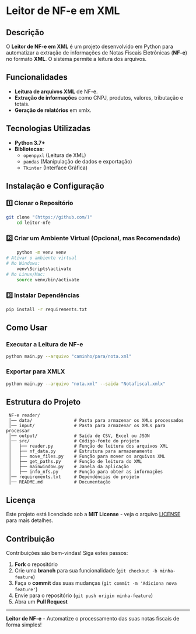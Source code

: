 # Leitor de NF-e em XML

## Descrição
O **Leitor de NF-e em XML** é um projeto desenvolvido em Python para automatizar a extração de informações de Notas Fiscais Eletrônicas (**NF-e**) no formato **XML**. O sistema permite a leitura dos arquivos.

## Funcionalidades
-  **Leitura de arquivos XML** de NF-e.
-  **Extração de informações** como CNPJ, produtos, valores, tributação e totais.
-  **Geração de relatórios** em xmlx.

## Tecnologias Utilizadas
- **Python 3.7+**
- **Bibliotecas**:
  - `openpyxl` (Leitura de XML)
  - `pandas`   (Manipulação de dados e exportação)
  - `Tkinter`   (Interface Gráfica)

## Instalação e Configuração

### 1️⃣ **Clonar o Repositório**
```bash
git clone "(https://github.com/)"
	cd leitor-nfe
```

### 2️⃣ **Criar um Ambiente Virtual (Opcional, mas Recomendado)**
```bash
	python -m venv venv
# Ativar o ambiente virtual
# No Windows:
	venv\Scripts\activate
# No Linux/Mac:
	source venv/bin/activate
```

### 3️⃣ **Instalar Dependências**
```bash
pip install -r requirements.txt
```

## Como Usar
### **Executar a Leitura de NF-e**
```bash
python main.py --arquivo "caminho/para/nota.xml"
```
### **Exportar para XMLX**
```bash
python main.py --arquivo "nota.xml" --saida "Notafiscal.xmlx"
```

## Estrutura do Projeto
```
 NF-e reader/
 │── data/                # Pasta para armazenar os XMLs processados
 │── input/               # Pasta para armazenar os XMLs para processar
 │── output/              # Saída de CSV, Excel ou JSON
 │── src/                 # Código-fonte do projeto
 │   ├── reader.py        # Função de leitura dos arquivos XML
 │   ├── nf_data.py       # Estrutura para armazenamento
 │   ├── move_files.py    # Função para mover os arquivos XML
 │   ├── get_paths.py     # Função de leitura do XML
 │   ├── mainwindow.py    # Janela da aplicação
 │   ├── info_nfs.py      # Função para obter as informações
 │── requirements.txt     # Dependências do projeto
 │── README.md            # Documentação
```

## Licença
Este projeto está licenciado sob a **MIT License** - veja o arquivo [LICENSE](LICENSE) para mais detalhes.

## Contribuição
Contribuições são bem-vindas! Siga estes passos:
1. **Fork** o repositório
2. Crie uma **branch** para sua funcionalidade (`git checkout -b minha-feature`)
3. Faça o **commit** das suas mudanças (`git commit -m 'Adiciona nova feature'`)
4. Envie para o repositório (`git push origin minha-feature`)
5. Abra um **Pull Request**
---

**Leitor de NF-e** - Automatize o processamento das suas notas fiscais de forma simples!

